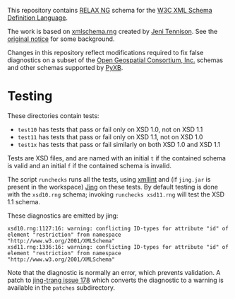 This repository contains [RELAX NG](http://relaxng.org/) schema for the
[W3C XML Schema Definition Language](http://www.w3.org/TR/xmlschema-1).

The work is based on
[xmlschema.rng](http://www.jenitennison.com/schema/xmlschema.rng)
created by [Jeni Tennison](http://www.jenitennison.com/index.xml).  See
the [original
notice](https://lists.oasis-open.org/archives/relax-ng/200106/msg00228.html)
for some background.

Changes in this repository reflect modifications required to fix false
diagnostics on a subset of the [Open Geospatial Consortium,
Inc.](http://www.opengeospatial.org/) schemas and other schemas
supported by [PyXB](http://pyxb.sourceforge.net/).

Testing
=======

These directories contain tests:

* `test10` has tests that pass or fail only on XSD 1.0, not on XSD 1.1
* `test11` has tests that pass or fail only on XSD 1.1, not on XSD 1.0
* `test1x` has tests that pass or fail similarly on both XSD 1.0 and XSD
   1.1

Tests are XSD files, and are named with an initial `t` if the contained
schema is valid and an initial `f` if the contained schema is invalid.

The script `runchecks` runs all the tests, using
[xmllint](http://xmlsoft.org/xmllint.html) and (if `jing.jar` is present
in the workspace)
[Jing](http://www.thaiopensource.com/relaxng/jing.html) on these tests.
By default testing is done with the `xsd10.rng` schema; invoking
`runchecks xsd11.rng` will test the XSD 1.1 schema.

These diagnostics are emitted by jing:

    xsd10.rng:1127:16: warning: conflicting ID-types for attribute "id" of element "restriction" from namespace "http://www.w3.org/2001/XMLSchema"
    xsd11.rng:1336:16: warning: conflicting ID-types for attribute "id" of element "restriction" from namespace "http://www.w3.org/2001/XMLSchema"

Note that the diagnostic is normally an error, which prevents
validation.  A patch to [jing-trang issue
178](https://code.google.com/p/jing-trang/issues/detail?id=178) which
converts the diagnostic to a warning is available in the `patches`
subdirectory.
